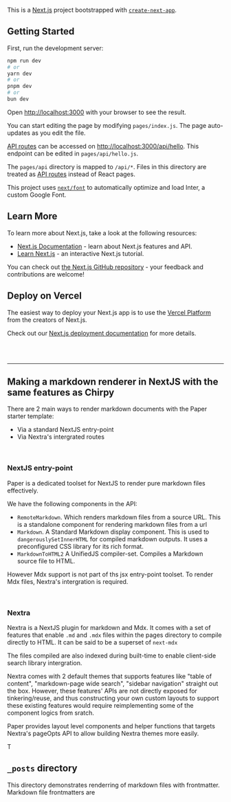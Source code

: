 This is a [Next.js](https://nextjs.org/) project bootstrapped with [`create-next-app`](https://github.com/vercel/next.js/tree/canary/packages/create-next-app).

## Getting Started

First, run the development server:

```bash
npm run dev
# or
yarn dev
# or
pnpm dev
# or
bun dev
```

Open [http://localhost:3000](http://localhost:3000) with your browser to see the result.

You can start editing the page by modifying `pages/index.js`. The page auto-updates as you edit the file.

[API routes](https://nextjs.org/docs/api-routes/introduction) can be accessed on [http://localhost:3000/api/hello](http://localhost:3000/api/hello). This endpoint can be edited in `pages/api/hello.js`.

The `pages/api` directory is mapped to `/api/*`. Files in this directory are treated as [API routes](https://nextjs.org/docs/api-routes/introduction) instead of React pages.

This project uses [`next/font`](https://nextjs.org/docs/basic-features/font-optimization) to automatically optimize and load Inter, a custom Google Font.

## Learn More

To learn more about Next.js, take a look at the following resources:

- [Next.js Documentation](https://nextjs.org/docs) - learn about Next.js features and API.
- [Learn Next.js](https://nextjs.org/learn) - an interactive Next.js tutorial.

You can check out [the Next.js GitHub repository](https://github.com/vercel/next.js/) - your feedback and contributions are welcome!

## Deploy on Vercel

The easiest way to deploy your Next.js app is to use the [Vercel Platform](https://vercel.com/new?utm_medium=default-template&filter=next.js&utm_source=create-next-app&utm_campaign=create-next-app-readme) from the creators of Next.js.

Check out our [Next.js deployment documentation](https://nextjs.org/docs/deployment) for more details.

<br><br>

---

## Making a markdown renderer in NextJS with the same features as Chirpy
There are 2 main ways to render markdown documents with the Paper starter template:
- Via a standard NextJS entry-point
- Via Nextra's intergrated routes

<br>

### NextJS entry-point
Paper is a dedicated toolset for NextJS to render pure markdown files effectively. 

We have the following components in the API:
- `RemoteMarkdown`. Which renders markdown files from a source URL. This is a standalone component for rendering markdown files from a url
- `Markdown`. A Standard Markdown display component. This is used to `dangerouslySetInnerHTML` for compiled markdown outputs. It uses a preconfigured
  CSS library for its rich format.
- `MarkdownToHTML2` A UnifiedJS compiler-set. Compiles a Markdown source file to HTML.

However Mdx support is not part of ths jsx entry-point toolset. To render Mdx files, Nextra's intergration is required.

<br>

### Nextra
Nextra is a NextJS plugin for markdown and Mdx. It comes with a set of features that enable `.md` and `.mdx` files within the pages
directory to compile directly to HTML. It can be said to be a superset of `next-mdx`

The files compiled are also indexed during built-time to enable client-side search library intergration. 

Nextra comes with 2 default themes that supports features like "table of content", "markdown-page wide search", "sidebar navigation" straight
out the box. However, these features' APIs are not directly exposed for tinkering/reuse, and thus constructing your own custom layouts to support these
existing features would require reimplementing some of the component logics from sratch.

Paper provides layout level components and helper functions that targets Nextra's pageOpts API to allow building Nextra themes more easily.













T








## `_posts` directory
This directory demonstrates renderring of markdown files with frontmatter. Markdown file frontmatters are 


